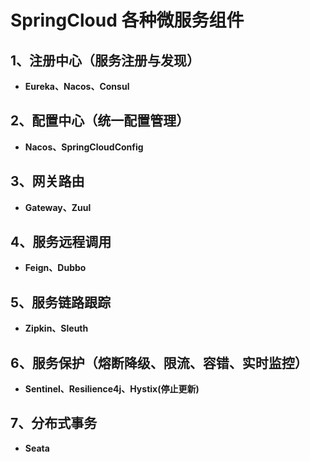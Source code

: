 # SpringCloud 各种微服务组件
## 1、注册中心（服务注册与发现）
* **Eureka、Nacos、Consul**
 
## 2、配置中心（统一配置管理）
* **Nacos、SpringCloudConfig**

## 3、网关路由
* **Gateway、Zuul**

## 4、服务远程调用
* **Feign、Dubbo**

## 5、服务链路跟踪
* **Zipkin、Sleuth**

## 6、服务保护（熔断降级、限流、容错、实时监控）
* **Sentinel、Resilience4j、Hystix(停止更新)**

## 7、分布式事务
* **Seata**
